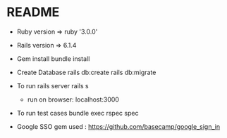 # README



- Ruby version => ruby '3.0.0'

- Rails version => 6.1.4

- Gem install bundle install

- Create Database rails db:create rails db:migrate

- To run rails server rails s

    - run on browser: localhost:3000

- To run test cases bundle exec rspec spec

- Google SSO gem used : https://github.com/basecamp/google_sign_in
